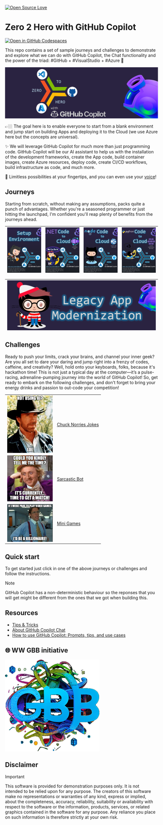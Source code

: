
[![Open Source Love](https://firstcontributions.github.io/open-source-badges/badges/open-source-v1/open-source.svg)](https://github.com/firstcontributions/open-source-badges)

# Zero 2 Hero with GitHub Copilot

[![Open in GitHub Codespaces](https://github.com/codespaces/badge.svg)](https://codespaces.new/Azure-Samples/zero2hero/tree/main)

This repo contains a set of sample journeys and challenges to demonstrate and explore what we can do with GitHub Copilot, the Chat functionality and the power of the triad: #GitHub + #VisualStudio + #Azure 🚀

![Zero 2 Hero with GitHub Copilot](media/logo.png)

👉🏼 The goal here is to enable everyone to start from a blank environment and jump start on building Apps and deploying it to the Cloud (we use Azure here but the concepts are universal).

✨ We will leverage GitHub Copilot for much more than just programming code. GitHub Copilot will be our AI assistant to help us with the installation of the development frameworks, create the App code, build container images, create Azure resources, deploy code, create CI/CD workflows, build infrastructure as code, and much more.

🤯 Limitless possibilities at your fingertips, and you can even use your [voice](https://githubnext.com/projects/copilot-voice/)!

## Journeys

Starting from scratch, without making any assumptions, packs quite a punch of advantages. Whether you're a seasoned programmer or just hitting the launchpad, I'm confident you'll reap plenty of benefits from the journeys ahead.


| [![Setup Environment](media/setup.PNG)](journeys/setup/)  | [![.NET to Azure Container Apps](media/dotnet-to-aca.PNG)](journeys/dotnet-to-aca/)  | [![nodejs to Azure App Service](media/nodejs-to-appservice.PNG)](journeys/nodejs-to-appservice/)  | [![Python to AKS](media/python-to-aks.PNG)](journeys/python-to-aks/) |
| --------------------------------------- | --------------------------------------- | --------------------------------------- | --------------------------------------- |

| [![Legacy App Modernization](media/banners/app-modernization.png)](journeys/app-modernization/) |
| --------------------------------------- |

## Challenges

Ready to push your limits, crack your brains, and channel your inner geek? Are you all set to dare your daring and jump right into a frenzy of codes, caffeine, and creativity? Well, hold onto your keyboards, folks, because it's hackathon time! This is not just a typical day at the computer—it’s a pulse-racing, adrenaline-pumping journey into the world of GitHub Copilot! So, get ready to embark on the following challenges, and don't forget to bring your energy drinks and passion to out-code your competition!

|  |  | 
| -------- | -------- | 
| [<img src="media/chuck.jpg" width=150/>](challenges/chucknorris/)   | [Chuck Norries Jokes](challenges/chucknorris/)   | 
| [<img src="media/sarcastic.png" width=150/>](challenges/sarcasticbot/)   | [Sarcastic Bot](challenges/sarcasticbot/)   | 
| [<img src="media/games.png" width=150/>](challenges/minigames/)   | [Mini Games](challenges/minigames/)   | 


## Quick start

To get started just click in one of the above journeys or challenges and follow the instructions.

> [!NOTE]
> GitHub Copilot has a non-deterministic behaviour so the reponses that you will get might be different from the ones that we got when building this.

## Resources

- [Tips & Tricks](TIPS.md)
- [About GitHub Copilot Chat](https://docs.github.com/en/copilot/github-copilot-chat/about-github-copilot-chat)
- [How to use GitHub Copilot: Prompts, tips, and use cases](https://github.blog/2023-06-20-how-to-write-better-prompts-for-github-copilot/)

## 🌐 WW GBB initiative

![GBB](media/gbb.png)

## Disclaimer
> [!IMPORTANT]
> This software is provided for demonstration purposes only. It is not intended to be relied upon for any purpose. The creators of this software make no representations or warranties of any kind, express or implied, about the completeness, accuracy, reliability, suitability or availability with respect to the software or the information, products, services, or related graphics contained in the software for any purpose. Any reliance you place on such information is therefore strictly at your own risk.